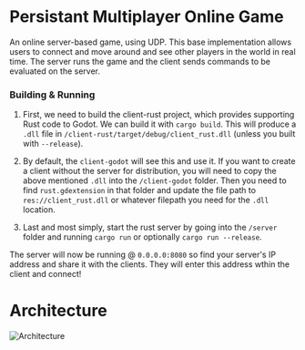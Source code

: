 # Persistant Multiplayer Online Game
An online server-based game, using UDP. This base implementation allows users to connect and move around and see other players in the world in real time. The server runs the game and the client sends commands to be evaluated on the server.

### Building & Running

1. First, we need to build the client-rust project, which provides supporting Rust code to Godot. We can build it with `cargo build`. This will produce a `.dll` file in `/client-rust/target/debug/client_rust.dll` (unless you built with `--release`).

2. By default, the `client-godot` will see this and use it. If you want to create a client without the server for distribution, you will need to copy the above mentioned `.dll` into the `/client-godot` folder. Then you need to find `rust.gdextension` in that folder and update the file path to `res://client_rust.dll` or whatever filepath you need for the `.dll` location.

3. Last and most simply, start the rust server by going into the `/server` folder and running `cargo run` or optionally `cargo run --release`.

The server will now be running @ `0.0.0.0:8080` so find your server's IP address and share it with the clients. They will enter this address wthin the client and connect!

# Architecture
![Architecture](https://i.imgur.com/KOXNykq.png)